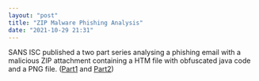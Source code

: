 ```yaml
---
layout: "post"
title: "ZIP Malware Phishing Analysis"
date: "2021-10-29 21:31"
---
```

SANS ISC published a two part series analysing a phishing email with a malicious ZIP attachment containing a HTM file with obfuscated java code and a PNG file. ([Part1](https://isc.sans.edu/diary/Reader+Malware%3A+ZIPHTML+Phish/27964) and [Part2](https://isc.sans.edu/diary/Phishing+ZIP+With+Malformed+Filename/27966))